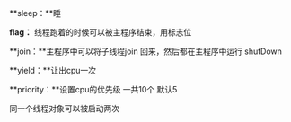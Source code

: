 **sleep：**睡

**flag：** 线程跑着的时候可以被主程序结束，用标志位

**join：**主程序中可以将子线程join 回来，然后都在主程序中运行 shutDown

**yield：**让出cpu一次

**priority：**设置cpu的优先级 一共10个 默认5

同一个线程对象可以被启动两次